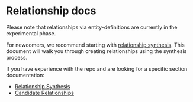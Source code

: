 # Relationship docs

Please note that relationships via entity-definitions are currently in the experimental phase.

For newcomers, we recommend starting with [relationship synthesis](../docs/relationships/relationship_synthesis.md).
This document will walk you through creating relationships using the synthesis process.

If you have experience with the repo and are looking for a specific section documentation:
- [Relationship Synthesis](../docs/relationships/relationship_synthesis.md)
- [Candidate Relationships](../docs/relationships/candidate_relationships.md)
